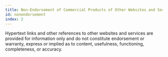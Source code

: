 ```yaml
---
title: Non-Endorsement of Commercial Products of Other Websites and Services
id: nonendorsement
index: 2
---
```


Hypertext links and other references to other websites and services are provided for information only and do not constitute endorsement or warranty, express or implied as to content, usefulness, functioning, completeness, or accuracy.
